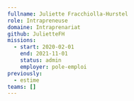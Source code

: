 ```yaml
---
fullname: Juliette Fracchiolla-Hurstel
role: Intrapreneuse
domaine: Intraprenariat
github: JulietteFH
missions:
  - start: 2020-02-01
    end: 2021-11-01
    status: admin
    employer: pole-emploi
previously:
  - estime
teams: []
---
```

